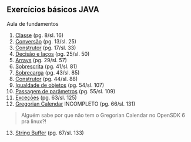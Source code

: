 ## Exercícios básicos JAVA

Aula de fundamentos

1. [Classe](https://github.com/jampow/Fundamentos-Java/blob/master/src/com/fiap/_01classe/Bicicleta.java) (pg. 8/sl. 16)
2. [Conversão](https://github.com/jampow/Fundamentos-Java/blob/master/src/com/fiap/_02conversao/Conversao.java) (pg. 13/sl. 25)
3. [Construtor](https://github.com/jampow/Fundamentos-Java/blob/master/src/com/fiap/_03construtor/Construtor.java) (pg. 17/sl. 33)
4. [Decisão e laços](https://github.com/jampow/Fundamentos-Java/blob/master/src/com/fiap/_04decisao_e_laco/Binario.java) (pg. 25/sl. 50)
5. [Arrays](https://github.com/jampow/Fundamentos-Java/blob/master/src/com/fiap/_05arrays/Arrays.java) (pg. 29/sl. 57)
6. [Sobrescrita](https://github.com/jampow/Fundamentos-Java/blob/master/src/com/fiap/_06sobrescrita) (pg. 41/sl. 81)
7. [Sobrecarga](https://github.com/jampow/Fundamentos-Java/blob/master/src/com/fiap/_07sobrecarga/Sobrecarga.java) (pg. 43/sl. 85)
8. [Construtor](https://github.com/jampow/Fundamentos-Java/blob/master/src/com/fiap/_08construtor) (pg. 44/sl. 88)
9. [Igualdade de objetos](https://github.com/jampow/Fundamentos-Java/blob/master/src/com/fiap/_09igualdade_de_objetos/Caracteres.java) (pg. 54/sl. 107)
10. [Passagem de parâmetros](https://github.com/jampow/Fundamentos-Java/blob/master/src/com/fiap/_10passagem_de_parametros/Multiplicador.java) (pg. 55/sl. 109)
11. [Exceções](https://github.com/jampow/Fundamentos-Java/blob/master/src/com/fiap/_11exceptions/FileUtil.java) (pg. 63/sl. 125)
12. [Gregorian Calendar](#) INCOMPLETO (pg. 66/sl. 131)
> Alguém sabe por que não tem o Gregorian Calendar no OpenSDK 6 pra linux?!
13. [String Buffer](https://github.com/jampow/Fundamentos-Java/blob/master/src/com/fiap/_13string_buffer/BasicVi.java) (pg. 67/sl. 133)